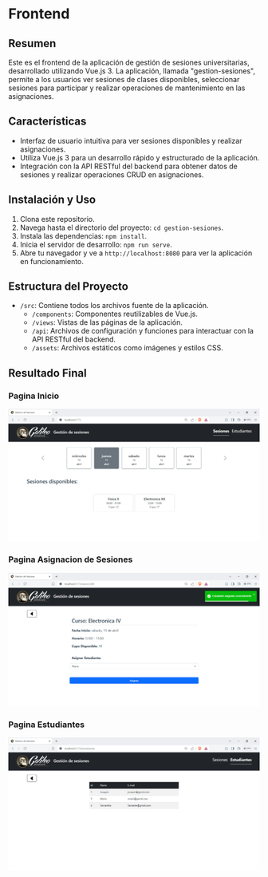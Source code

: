 # Frontend

## Resumen

Este es el frontend de la aplicación de gestión de sesiones universitarias, desarrollado utilizando Vue.js 3. La aplicación, llamada "gestion-sesiones", permite a los usuarios ver sesiones de clases disponibles, seleccionar sesiones para participar y realizar operaciones de mantenimiento en las asignaciones.

## Características

- Interfaz de usuario intuitiva para ver sesiones disponibles y realizar asignaciones.
- Utiliza Vue.js 3 para un desarrollo rápido y estructurado de la aplicación.
- Integración con la API RESTful del backend para obtener datos de sesiones y realizar operaciones CRUD en asignaciones.

## Instalación y Uso

1. Clona este repositorio.
2. Navega hasta el directorio del proyecto: `cd gestion-sesiones`.
3. Instala las dependencias: `npm install`.
4. Inicia el servidor de desarrollo: `npm run serve`.
5. Abre tu navegador y ve a `http://localhost:8080` para ver la aplicación en funcionamiento.

## Estructura del Proyecto

- `/src`: Contiene todos los archivos fuente de la aplicación.
  - `/components`: Componentes reutilizables de Vue.js.
  - `/views`: Vistas de las páginas de la aplicación.
  - `/api`: Archivos de configuración y funciones para interactuar con la API RESTful del backend.
  - `/assets`: Archivos estáticos como imágenes y estilos CSS.

## Resultado Final
### Pagina Inicio
![Diseño aplicacion web](https://raw.githubusercontent.com/JAL0NS0/full-stack-developer-test/main/design/FrontEnd.PNG)

### Pagina Asignacion de Sesiones
![Diseño aplicacion web](https://raw.githubusercontent.com/JAL0NS0/full-stack-developer-test/main/design/FrontEndAsignacion.PNG)

### Pagina Estudiantes
![Diseño aplicacion web](https://raw.githubusercontent.com/JAL0NS0/full-stack-developer-test/main/design/FrontEndEstudiantes.PNG)
